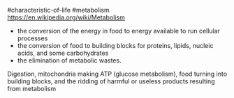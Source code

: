 #characteristic-of-life #metabolism
https://en.wikipedia.org/wiki/Metabolism

- the conversion of the energy in food to energy available to run cellular processes
- the conversion of food to building blocks for proteins, lipids, nucleic acids, and some carbohydrates
- the elimination of metabolic wastes.

Digestion, mitochondria making ATP (glucose metabolism), food turning into building blocks, and the ridding of harmful or useless products resulting from metabolism